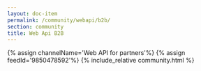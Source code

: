 ```yaml
---
layout: doc-item
permalink: /community/webapi/b2b/
section: community
title: Web Api B2B
---
```

{% assign channelName='Web API for partners'%}
{% assign feedId='9850478592'%}
{% include_relative community.html %}